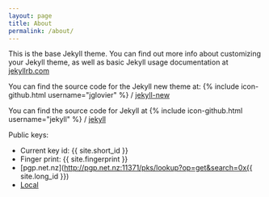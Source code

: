 ```yaml
---
layout: page
title: About
permalink: /about/
---
```


This is the base Jekyll theme. You can find out more info about customizing your Jekyll theme, as well as basic Jekyll usage documentation at [jekyllrb.com](http://jekyllrb.com/)

You can find the source code for the Jekyll new theme at:
{% include icon-github.html username="jglovier" %} /
[jekyll-new](https://github.com/jglovier/jekyll-new)

You can find the source code for Jekyll at
{% include icon-github.html username="jekyll" %} /
[jekyll](https://github.com/jekyll/jekyll)


Public keys:

* Current key id: {{ site.short_id }} 
* Finger print: {{ site.fingerprint }}
* [pgp.net.nz](http://pgp.net.nz:11371/pks/lookup?op=get&search=0x{{ site.long_id }}) 
* [Local](/assets/PublicKeys.txt)

